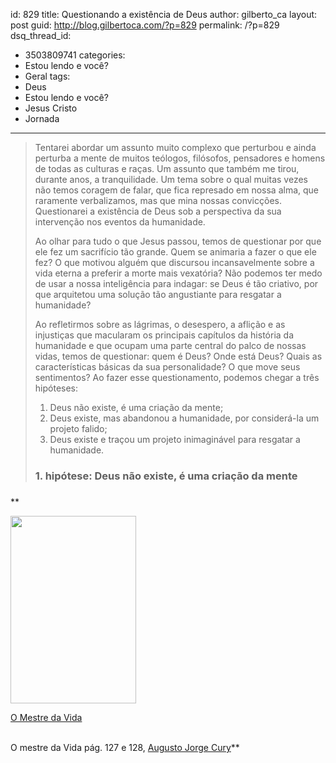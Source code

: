 id: 829
title: Questionando a existência de Deus
author: gilberto_ca
layout: post
guid: http://blog.gilbertoca.com/?p=829
permalink: /?p=829
dsq_thread_id:
  - 3503809741
categories:
  - Estou lendo e você?
  - Geral
tags:
  - Deus
  - Estou lendo e você?
  - Jesus Cristo
  - Jornada
---
<!-- google_ad_section_start -->

> Tentarei abordar um assunto muito complexo que perturbou e ainda perturba a mente de muitos teólogos, filósofos, pensadores e homens de todas as culturas e raças. Um assunto que também me tirou, durante anos, a tranquilidade. Um tema sobre o qual muitas vezes não temos coragem de falar, que fica represado em nossa alma, que raramente verbalizamos, mas que mina nossas convicções. Questionarei a existência de Deus sob a perspectiva da sua intervenção nos eventos da humanidade. 
> 
> Ao olhar para tudo o que Jesus passou, temos de questionar por que ele fez um sacrifício tão grande. Quem se animaria a fazer o que ele fez? O que motivou alguém que discursou incansavelmente sobre a vida eterna a preferir a morte mais vexatória? Não podemos ter medo de usar a nossa inteligência para indagar: se Deus é tão criativo, por que arquitetou uma solução tão angustiante para resgatar a humanidade? 
> 
> Ao refletirmos sobre as lágrimas, o desespero, a aflição e as injustiças que macularam os principais capítulos da história da humanidade e que ocupam uma parte central do palco de nossas vidas, temos de questionar: quem é Deus? Onde está Deus? Quais as características básicas da sua personalidade? O que move seus sentimentos? Ao fazer esse questionamento, podemos chegar a três hipóteses:
> 
>   1. Deus não existe, é uma criação da mente; 
>   2. Deus existe, mas abandonou a humanidade, por considerá-la um projeto falido; 
>   3. Deus existe e traçou um projeto inimaginável para resgatar a humanidade. 
> 
> ###   1. hipótese: Deus não existe, é uma criação da mente 
> 
> ### </blockquote> 
> 
> **<cite><a href="http://www.augustocury.com.br/#/livros">
> 
> <div id="attachment_512" style="width: 211px" class="wp-caption alignleft">
>   <img src="http://blog.gilbertoca.com/wp-content/uploads/8_602866001.jpg" alt="" title="mestre da vida" width="201" height="300" class="size-medium wp-image-512" />
>   
>   <p class="wp-caption-text">
>     O Mestre da Vida
>   </p>
> </div></a>
> 
> <br /> O mestre da Vida pág. 127 e 128, <a href="http://www.augustocury.com.br/#/o+autor">Augusto Jorge Cury</a></cite>**
> 
> <!-- google_ad_section_end -->